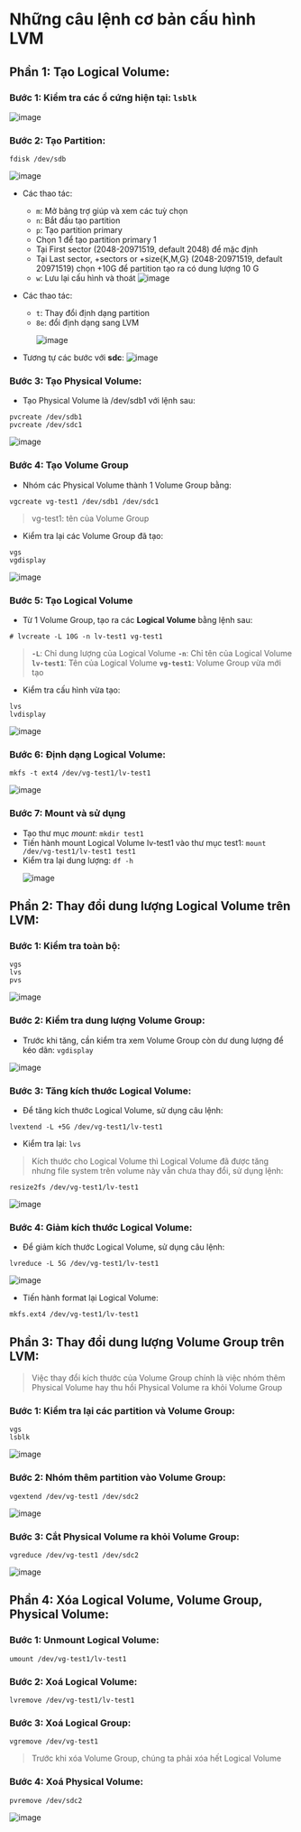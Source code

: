 # Những câu lệnh cơ bản cấu hình LVM

## Phần 1: Tạo Logical Volume:
### Bước 1: Kiểm tra các ổ cứng hiện tại: `lsblk`
![image](https://github.com/user-attachments/assets/ed7c4b6a-e729-49ea-a098-cdbe8267bd44)

### Bước 2: Tạo Partition: 
```
fdisk /dev/sdb
```
![image](https://github.com/user-attachments/assets/835cbb3a-2077-4048-ba19-3892358d7740)

- Các thao tác:
  - `m`: Mở bảng trợ giúp và xem các tuỳ chọn
  - `n`: Bắt đầu tạo partition
  - `p`: Tạo partition primary
  - Chọn 1 để tạo partition primary 1
  - Tại First sector (2048-20971519, default 2048) để mặc định
  - Tại Last sector, +sectors or +size{K,M,G} (2048-20971519, default 20971519) chọn +10G để partition tạo ra có dung lượng 10 G
  - `w`: Lưu lại cấu hình và thoát
![image](https://github.com/user-attachments/assets/f5e60d5c-853f-4068-852f-f67f705c8e6f)

- Các thao tác:
  - `t`: Thay đổi định dạng partition
  - `8e`: đổi định dạng sang LVM <p>
![image](https://github.com/user-attachments/assets/a15bcf3b-5e6b-47cd-84ae-f414cb958822)

- Tương tự các bước với **sdc**:
![image](https://github.com/user-attachments/assets/98d41d72-d9b0-48b1-8f01-7beb95d0b304)

### Bước 3: Tạo Physical Volume:
- Tạo Physical Volume là /dev/sdb1 với lệnh sau:
```
pvcreate /dev/sdb1
pvcreate /dev/sdc1
```
![image](https://github.com/user-attachments/assets/8feedb31-649b-44da-9a3c-3b01264b6d7a)

### Bước 4: Tạo Volume Group
- Nhóm các Physical Volume thành 1 Volume Group bằng:
```shell
vgcreate vg-test1 /dev/sdb1 /dev/sdc1
```
> vg-test1: tên của Volume Group

- Kiểm tra lại các Volume Group đã tạo:
```
vgs
vgdisplay
```
![image](https://github.com/user-attachments/assets/4add3fb8-1a8b-4809-907e-a96c279346b2)

### Bước 5: Tạo Logical Volume
- Từ 1 Volume Group, tạo ra các **Logical Volume** bằng lệnh sau:
```
# lvcreate -L 10G -n lv-test1 vg-test1
```
> **`-L`**: Chỉ dung lượng của Logical Volume 
> **`-n`**: Chỉ tên của Logical Volume
> **`lv-test1`**: Tên của Logical Volume
> **`vg-test1`**: Volume Group vừa mới tạo

- Kiểm tra cấu hình vừa tạo:
```
lvs
lvdisplay
```
![image](https://github.com/user-attachments/assets/8a86d6f1-628f-425d-ae83-8056b0660d75)

### Bước 6: Định dạng Logical Volume:
```
mkfs -t ext4 /dev/vg-test1/lv-test1
```
![image](https://github.com/user-attachments/assets/68eabb72-f314-48c8-ae6d-9bae8e8612ee)

### Bước 7: Mount và sử dụng
- Tạo thư mục *mount*: `mkdir test1`
- Tiến hành mount Logical Volume  lv-test1 vào thư mục test1: `mount /dev/vg-test1/lv-test1 test1`
- Kiểm tra lại dung lượng: `df -h` <p>
![image](https://github.com/user-attachments/assets/774d28c3-95b6-4d1a-b581-575f25c86e14)

## Phần 2: Thay đổi dung lượng Logical Volume trên LVM:
### Bước 1: Kiểm tra toàn bộ:
```
vgs
lvs
pvs
```

![image](https://github.com/user-attachments/assets/224774c7-f8e0-44ed-8f3e-e12b8f4d00c5)

### Bước 2: Kiểm tra dung lượng Volume Group:
- Trước khi tăng, cần kiểm tra xem Volume Group còn dư dung lượng để kéo dãn: `vgdisplay`

![image](https://github.com/user-attachments/assets/7a3fdaff-73fd-408e-8a78-43cb82538492)

### Bước 3: Tăng kích thước Logical Volume: 
- Để tăng kích thước Logical Volume, sử dụng câu lệnh:
```
lvextend -L +5G /dev/vg-test1/lv-test1
```

- Kiểm tra lại: `lvs`

> Kích thước cho Logical Volume thì Logical Volume đã được tăng nhưng file system trên volume này vẫn chưa thay đổi, sử dụng lệnh:
```
resize2fs /dev/vg-test1/lv-test1
```
![image](https://github.com/user-attachments/assets/8d4a33c1-8a00-4e08-8c9f-a34fb97ce7e0)

### Bước 4: Giảm kích thước Logical Volume:
- Để giảm kích thước Logical Volume, sử dụng câu lệnh:
```
lvreduce -L 5G /dev/vg-test1/lv-test1
```
![image](https://github.com/user-attachments/assets/8f151f25-973e-4012-8f11-b24965d1db0f)

- Tiến hành format lại Logical Volume:
```
mkfs.ext4 /dev/vg-test1/lv-test1
```

## Phần 3: Thay đổi dung lượng Volume Group trên LVM:
> Việc thay đổi kích thước của Volume Group chính là việc nhóm thêm Physical Volume hay thu hồi Physical Volume ra khỏi Volume Group

### Bước 1: Kiểm tra lại các partition và Volume Group:
```
vgs
lsblk
```
![image](https://github.com/user-attachments/assets/27ee0a9c-3fc7-44a3-b1af-8cc1a256a531)

### Bước 2: Nhóm thêm partition vào Volume Group:
```
vgextend /dev/vg-test1 /dev/sdc2
```

![image](https://github.com/user-attachments/assets/cc073430-187d-4e06-9d2c-d5ad3a08e25b)

### Bước 3: Cắt Physical Volume ra khỏi Volume Group:
```
vgreduce /dev/vg-test1 /dev/sdc2
```
![image](https://github.com/user-attachments/assets/424f88ad-bfc7-421d-8107-d9a5f5eac2a8)

## Phần 4: Xóa Logical Volume, Volume Group, Physical Volume:
### Bước 1: Unmount Logical Volume:
```
umount /dev/vg-test1/lv-test1
```

### Bước 2: Xoá Logical Volume:
```
lvremove /dev/vg-test1/lv-test1
```

### Bước 3: Xoá Logical Group:
```
vgremove /dev/vg-test1
```
> Trước khi xóa Volume Group, chúng ta phải xóa hết Logical Volume

### Bước 4: Xoá Physical Volume: 
```
pvremove /dev/sdc2
```

![image](https://github.com/user-attachments/assets/8d4ba348-4ad6-490c-9d3e-bc34c2ab577d)
